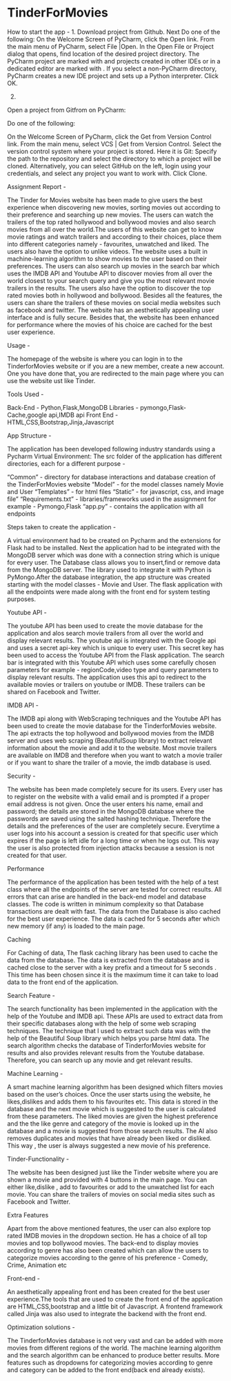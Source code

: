 # TinderForMovies

How to start the app -
1.
Download project from Github.
Next
Do one of the following:
 On the Welcome Screen of PyCharm, click the Open link.
 From the main menu of PyCharm, select File |Open.
In the Open File or Project dialog that opens, find location of the desired project directory. The PyCharm project are marked with  and projects created in other IDEs or in a dedicated editor are marked with .
If you select a non-PyCharm directory, PyCharm creates a new IDE project and sets up a Python interpreter.
Click OK.

2.
Open a project from Gitfrom on PyCharm:

Do one of the following:

 On the Welcome Screen of PyCharm, click the Get from Version Control link.
 From the main menu, select VCS | Get from Version Control.
Select the version control system where your project is stored. Here it is Git:
Specify the path to the repository and select the directory to which a project will be cloned. Alternatively, you can select GitHub on the left, login using your credentials, and select any project you want to work with.
Click Clone.



Assignment Report -

The Tinder for Movies website has been made to give users the best experience when discovering new movies, sorting movies out according to their preference and searching up new movies. The users can watch the trailers of the top rated hollywood and bollywood movies and also search movies from all over the world.The users of this website can get to know movie ratings and watch trailers and according to their choices, place them into different categories namely - favourites, unwatched and liked. The users also have the option to unlike videos.
The website uses a built in machine-learning algorithm to show movies to the user based on their preferences. The users can also search up movies in the search bar which uses the IMDB API and Youtube API to discover movies from all over the world closest to your search query and give you the most relevant movie trailers in the results. The users also have the option to discover the top rated movies both in hollywood and bollywood. Besides all the features, the users can share the trailers of these movies on social media websites such as facebook and twitter. The website has an aesthetically appealing user interface and is fully secure. Besides that, the website has been enhanced for performance where the movies of his choice are cached for the best user experience.

Usage -

The homepage of the website is where you can login in to the TinderforMovies website or if you are a new member, create a new account. One you have done that, you are redirected to the main page where you can use the website ust like Tinder.

Tools Used - 

Back-End - Python,Flask,MongoDB
Libraries - pymongo,Flask-Cache,google api,IMDB api
Front End - HTML,CSS,Bootstrap,Jinja,Javascript

App Structure - 

The application has been developed following industry standards using a Pycharm Virtual Environment:
The src folder of the application has different directories, each for a different purpose - 

 “Common” - directory for database interactions and database creation of the TinderForMovies website
“Model” - for the model classes namely Movie and User
“Templates” - for html files 
“Static” - for javascript, css, and image file”
“Requirements.txt” - libraries/frameworks used in the assignment for example - Pymongo,Flask
“app.py” - contains the application with all endpoints

Steps taken to create the application -

A virtual environment had to be created on Pycharm and the extensions for Flask had to be installed. Next the application had to be integrated with the MongoDB server which was done with a connection string which is unique for every user. The Database class allows you to insert,find or remove data from the MongoDB server. The library used to integrate it with Python is PyMongo.After the database integration, the app structure was created starting with the model classes - Movie and User. The flask application with all the endpoints were made along with the front end for system testing purposes.

Youtube API -

The youtube API has been used to create the movie database for the application and alos search movie trailers from all over the world and display relevant results. The youtube api is integrated with the Google api and uses a secret api-key which is unique to every user. This secret key has been used to access the Youtube API from the Flask application. The search bar is integrated with this Youtube API  which uses some carefully chosen parameters for example - regionCode,video type and query parameters to display relevant results. The application uses this api to redirect to the available movies or trailers on youtube or IMDB. These trailers can be shared on Facebook and Twitter.
 
IMDB API -

The IMDB api along with WebScraping techniques and the Youtube API  has been used to create the movie database for the TinderforMovies website. The api extracts the top hollywood and bollywood movies from the IMDB server and uses web scraping (BeautifulSoup library) to extract relevant information about the movie and add it to the website. Most movie trailers are available on IMDB and therefore when you want to watch a movie trailer or if you want to share the trailer of a movie, the imdb database is used. 

Security - 

The website has been made completely secure for its users. Every user has to register on the website with a valid email and is prompted if a proper email address is not given. Once the user enters his name, email and password; the details are stored in the MongoDB database where the passwords are saved using the salted hashing technique. Therefore the details and the preferences of the user are completely secure. Everytime a user logs into his account a session is created for that specific user which expires if the page is left idle for a long time or when he logs out. This way the user is also protected from injection attacks because a session is not created for that user.

Performance

The performance of the application has been tested with the help of a test class where all the endpoints of the server are tested for correct results. All errors that can arise are handled in the back-end model and database classes. The code is written in minimum complexity so that Database transactions are dealt with fast. The data from the Database is also cached for the best user experience. The data is cached for 5 seconds after which new memory (if any) is loaded to the main page.  


Caching

For Caching of data, The flask caching library has been used to cache the data from the database. The data is extracted from the database and is cached close to the server with a key prefix and a timeout for 5 seconds . This time has been chosen since it is the maximum time it can take to load data to the front end of the application.

Search Feature -

The search functionality has been implemented in the application with the help of the Youtube and IMDB api. These APIs are used to extract data from their specific databases along with the help of some web scraping techniques. The technique that I used to extract such data was with the help of the Beautiful Soup library which helps you parse html data. The search algorithm checks the database of TinderforMovies website for results and also provides relevant results from the Youtube database. Therefore, you can search up any movie and get relevant results.

Machine Learning -

A smart machine learning algorithm has been designed which filters movies based on the user’s choices. Once the user starts using the website, he likes,dislikes and adds them to his favourites etc. This data is stored in the database and the next movie which is suggested to the user is calculated from these parameters. The liked movies are given the highest preference and the the like genre and category of the movie is looked up in the database and a movie is suggested from those search results. The AI also removes duplicates and movies that have already been liked or disliked. This way , the user is always suggested a new movie of his preference. 

Tinder-Functionality -

The website has been designed just like the Tinder website where you are shown a movie and provided with 4 buttons in the main page. You can either like,dislike , add to favourites or add to the unwatched list for each movie. You can share the trailers of movies on social media sites such as Facebook and Twitter. 

Extra Features

Apart from the above mentioned features, the user can also explore top rated IMDB movies in the dropdown section. He has a choice of all top movies and top bollywood movies. The back-end to display movies according to genre has also been created which can allow the users to categorize movies according to the genre of his preference - Comedy, Crime, Animation etc

Front-end -

An aesthetically appealing front end has been created for the best user experience.The tools that are used to create the front end of the application are HTML,CSS,bootstrap and a little bit of Javascript. A frontend framework called Jinja was also used to integrate the backend with the front end.

Optimization solutions - 

The TinderforMovies database is not very vast and can be added with more movies from different regions of the world. The machine learning algorithm and the search algorithm can be enhanced to produce better results. More features such as dropdowns for categorizing movies according to genre and category can be added to the front end(back end already exists).
